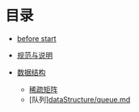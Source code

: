 

# 目录

* [before start](README.md)

* [规范与说明](standard.md)
* [数据结构](dataStructure/readme.md)
  * [稀疏矩阵](dataStructure/sparseMatrix.md)
  * [队列][dataStructure/queue.md](dataStructure/queue.md)

